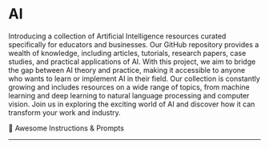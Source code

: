# AI
Introducing a collection of Artificial Intelligence resources curated specifically for educators and businesses. Our GitHub repository provides a wealth of knowledge, including articles, tutorials, research papers, case studies, and practical applications of AI. With this project, we aim to bridge the gap between AI theory and practice, making it accessible to anyone who wants to learn or implement AI in their field. Our collection is constantly growing and includes resources on a wide range of topics, from machine learning and deep learning to natural language processing and computer vision. Join us in exploring the exciting world of AI and discover how it can transform your work and industry.


🧠 Awesome Instructions & Prompts
___
